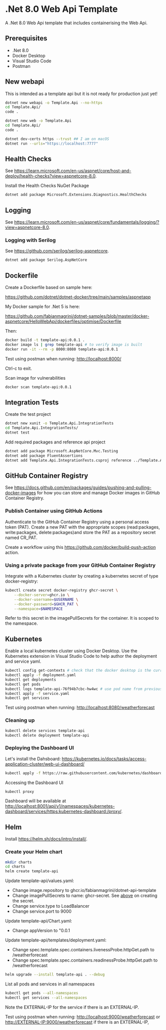 # .Net 8.0 Web Api Template

A .Net 8.0 Web Api template that includes containerising the Web Api.

## Prerequisites

* .Net 8.0
* Docker Desktop
* Visual Studio Code
* Postman

## New webapi

This is intended as a template api but it is not ready for production just yet!

```sh
dotnet new webapi -o Template.Api --no-https
cd Template.Api/
code .
```

```sh
dotnet new web -o Template.Api 
cd Template.Api/
code .

dotnet dev-certs https --trust ## I am on macOS
dotnet run --urls="https://localhost:7777"
```

## Health Checks

See <https://learn.microsoft.com/en-us/aspnet/core/host-and-deploy/health-checks?view=aspnetcore-8.0>.

Install the Health Checks NuGet Package

```sh
dotnet add package Microsoft.Extensions.Diagnostics.HealthChecks
```

## Logging

See <https://learn.microsoft.com/en-us/aspnet/core/fundamentals/logging/?view=aspnetcore-8.0>.

### Logging with Serilog

See <https://github.com/serilog/serilog-aspnetcore>.

```sh
dotnet add package Serilog.AspNetCore
```

## Dockerfile

Create a Dockerfile based on sample here:

<https://github.com/dotnet/dotnet-docker/tree/main/samples/aspnetapp>

My Docker sample for .Net 5 is here:

<https://github.com/fabianmagrini/dotnet-samples/blob/master/docker-aspnetcore/HelloWebApi/dockerfiles/optimise/Dockerfile>

Then:

```sh
docker build -t template-api:0.0.1 .
docker image ls | grep template-api # to verify image is built
docker run -it --rm -p 8000:8080 template-api:0.0.1
```

Test using postman when running:
<http://localhost:8000/>

Ctrl-c to exit.

Scan image for vulnerabilities

```sh
docker scan template-api:0.0.1
```

## Integration Tests

Create the test project

```sh
dotnet new xunit -o Template.Api.IntegrationTests
cd Template.Api.IntegrationTests/
dotnet test
```

Add required packages and reference api project

```sh
dotnet add package Microsoft.AspNetCore.Mvc.Testing
dotnet add package FluentAssertions
dotnet add Template.Api.IntegrationTests.csproj reference ../Template.Api/Template.Api.csproj
```

## GitHub Container Registry

See <https://docs.github.com/en/packages/guides/pushing-and-pulling-docker-images> for how you can store and manage Docker images in GitHub Container Registry.

### Publish Container using GitHub Actions

Authenticate to the GitHub Container Registry using a personal access token (PAT). Create a new PAT with the appropriate scopes (read:packages, write:packages, delete:packages)and store the PAT as a repository secret named CR_PAT.

Create a workflow using this <https://github.com/docker/build-push-action> action.

### Using a private package from your GitHub Container Registry

Integrate with a Kubernetes cluster by creating a kubernetes secret of type docker-registry:

```sh
kubectl create secret docker-registry ghcr-secret \
    --docker-server=ghcr.io \
    --docker-username=$USERNAME \
    --docker-password=$GHCR_PAT \
    --namespace=$NAMESPACE
```

Refer to this secret in the imagePullSecrets for the container. It is scoped to the namespace.

## Kubernetes

Enable a local kubernetes cluster using Docker Desktop. Use the Kubernetes extension in Visual Studio Code to help author the deployment and service yaml.

```sh
kubectl config get-contexts # check that the docker desktop is the current context
kubectl apply -f deployment.yaml
kubectl get deployments
kubectl get pods
kubectl logs template-api-76f94b7cbc-hw4wc # use pod name from previous command
kubectl apply -f service.yaml
kubectl get services
```

Test using postman when running:
<http://localhost:8080/weatherforecast>

### Cleaning up

```sh
kubectl delete services template-api
kubectl delete deployment template-api
```

### Deploying the Dashboard UI

Let's install the Dahsboard:  <https://kubernetes.io/docs/tasks/access-application-cluster/web-ui-dashboard/>

```sh
kubectl apply -f https://raw.githubusercontent.com/kubernetes/dashboard/v2.0.0/aio/deploy/recommended.yaml
```

Accessing the Dashboard UI

```sh
kubectl proxy
```

Dashboard will be available at <http://localhost:8001/api/v1/namespaces/kubernetes-dashboard/services/https:kubernetes-dashboard:/proxy/>.

## Helm

Install <https://helm.sh/docs/intro/install/>.

### Create your Helm chart

```sh
mkdir charts
cd charts
helm create template-api
```

Update template-api/values.yaml:

* Change image.repository to ghcr.io/fabianmagrini/dotnet-api-template
* Change imagePullSecrets to name: ghcr-secret. See [above](###using-a-private-package-from-your-github-container-registry) on creating the secret.
* Change service.type to LoadBalancer
* Change service.port to 9000

Update template-api/Chart.yaml:

* Change appVersion to "0.0.1

Update template-api/templates/deployment.yaml:

* Change spec.template.spec.containers.livenessProbe.httpGet.path to /weatherforecast
* Change spec.template.spec.containers.readinessProbe.httpGet.path to /weatherforecast

```sh
helm upgrade --install template-api . --debug
```

List all pods and services in all namespaces

```sh
kubectl get pods --all-namespaces
kubectl get services --all-namespaces 
```

Note the EXTERNAL-IP for the service if there is an EXTERNAL-IP.

Test using postman when running:
<http://localhost:9000/weatherforecast> or <http://EXTERNAL-IP:9000/weatherforecast> if there is an EXTERNAL-IP,
